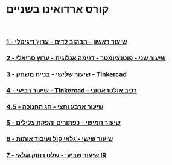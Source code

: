 # קורס ארדואינו בשניים
<br>

### [1 - שיעור ראשון - הבהוב לדים - ערוץ דיגיטלי](Lesson_01/Lesson_01.md)


### [2 - שיעור שני - פוטנציומטר - דגימה אנלוגית - ערוץ סריאלי](Lesson_02/Lesson_02.md)


### [3 - שיעור שלישי - בניית משחק - Tinkercad](Lesson_03/Lesson_03.md)


### [4 - שיעור רביעי - Tinkercad - רכיב אולטראסוני](Lesson_04/Lesson_04.md)


### [4.5 - שיעור ארבע וחצי - חג החנוכה](Lesson_04.5-Hanuka/Lesson_04.5-Hanuka.md)


### [5 - שיעור חמישי - כפתורים והפקת צלילים](Lesson_05/Lesson_05.md)


### [6 -  שיעור שישי - גלאי קול ועיבוד אותות](Lesson_06/Lesson_06.md)
### [7 - שיעור שביעי - שלט רחוק וגלאי IR ](Lesson_07/Lesson_07.md)


<br><br>
